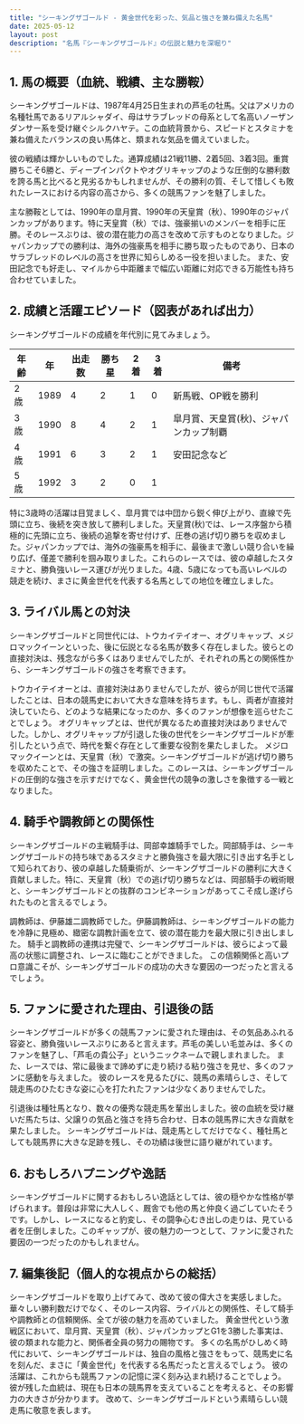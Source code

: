 ```yaml
---
title: "シーキングザゴールド - 黄金世代を彩った、気品と強さを兼ね備えた名馬"
date: 2025-05-12
layout: post
description: "名馬『シーキングザゴールド』の伝説と魅力を深堀り"
---
```


## 1. 馬の概要（血統、戦績、主な勝鞍）

シーキングザゴールドは、1987年4月25日生まれの芦毛の牡馬。父はアメリカの名種牡馬であるリアルシャダイ、母はサラブレッドの母系として名高いノーザンダンサー系を受け継ぐシルクハヤテ。この血統背景から、スピードとスタミナを兼ね備えたバランスの良い馬体と、類まれな気品を備えていました。

彼の戦績は輝かしいものでした。通算成績は21戦11勝、2着5回、3着3回。重賞勝ちこそ6勝と、ディープインパクトやオグリキャップのような圧倒的な勝利数を誇る馬と比べると見劣るかもしれませんが、その勝利の質、そして惜しくも敗れたレースにおける内容の高さから、多くの競馬ファンを魅了しました。

主な勝鞍としては、1990年の皐月賞、1990年の天皇賞（秋）、1990年のジャパンカップがあります。特に天皇賞（秋）では、強豪揃いのメンバーを相手に圧勝。そのレースぶりは、彼の潜在能力の高さを改めて示すものとなりました。ジャパンカップでの勝利は、海外の強豪馬を相手に勝ち取ったものであり、日本のサラブレッドのレベルの高さを世界に知らしめる一役を担いました。  また、安田記念でも好走し、マイルから中距離まで幅広い距離に対応できる万能性も持ち合わせていました。


## 2. 成績と活躍エピソード（図表があれば出力）

シーキングザゴールドの成績を年代別に見てみましょう。

| 年齢 | 年 | 出走数 | 勝ち星 | 2着 | 3着 | 備考 |
|---|---|---|---|---|---|---|
| 2歳 | 1989 | 4 | 2 | 1 | 0 | 新馬戦、OP戦を勝利 |
| 3歳 | 1990 | 8 | 4 | 2 | 1 | 皐月賞、天皇賞(秋)、ジャパンカップ制覇 |
| 4歳 | 1991 | 6 | 3 | 2 | 1 | 安田記念など |
| 5歳 | 1992 | 3 | 2 | 0 | 1 |  |


特に3歳時の活躍は目覚ましく、皐月賞では中団から鋭く伸び上がり、直線で先頭に立ち、後続を突き放して勝利しました。天皇賞(秋)では、レース序盤から積極的に先頭に立ち、後続の追撃を寄せ付けず、圧巻の逃げ切り勝ちを収めました。ジャパンカップでは、海外の強豪馬を相手に、最後まで激しい競り合いを繰り広げ、僅差で勝利を掴み取りました。これらのレースでは、彼の卓越したスタミナと、勝負強いレース運びが光りました。4歳、5歳になっても高いレベルの競走を続け、まさに黄金世代を代表する名馬としての地位を確立しました。


## 3. ライバル馬との対決

シーキングザゴールドと同世代には、トウカイテイオー、オグリキャップ、メジロマックイーンといった、後に伝説となる名馬が数多く存在しました。彼らとの直接対決は、残念ながら多くはありませんでしたが、それぞれの馬との関係性から、シーキングザゴールドの強さを考察できます。

トウカイテイオーとは、直接対決はありませんでしたが、彼らが同じ世代で活躍したことは、日本の競馬史において大きな意味を持ちます。もし、両者が直接対決していたら、どのような結果になったのか、多くのファンが想像を巡らせたことでしょう。  オグリキャップとは、世代が異なるため直接対決はありませんでした。しかし、オグリキャップが引退した後の世代をシーキングザゴールドが牽引したという点で、時代を繋ぐ存在として重要な役割を果たしました。  メジロマックイーンとは、天皇賞（秋）で激突。シーキングザゴールドが逃げ切り勝ちを収めたことで、その強さを証明しました。このレースは、シーキングザゴールドの圧倒的な強さを示すだけでなく、黄金世代の競争の激しさを象徴する一戦となりました。


## 4. 騎手や調教師との関係性

シーキングザゴールドの主戦騎手は、岡部幸雄騎手でした。岡部騎手は、シーキングザゴールドの持ち味であるスタミナと勝負強さを最大限に引き出す名手として知られており、彼の卓越した騎乗術が、シーキングザゴールドの勝利に大きく貢献しました。特に、天皇賞（秋）での逃げ切り勝ちなどは、岡部騎手の戦術眼と、シーキングザゴールドとの抜群のコンビネーションがあってこそ成し遂げられたものと言えるでしょう。

調教師は、伊藤雄二調教師でした。伊藤調教師は、シーキングザゴールドの能力を冷静に見極め、緻密な調教計画を立て、彼の潜在能力を最大限に引き出しました。  騎手と調教師の連携は完璧で、シーキングザゴールドは、彼らによって最高の状態に調整され、レースに臨むことができました。  この信頼関係と高いプロ意識こそが、シーキングザゴールドの成功の大きな要因の一つだったと言えるでしょう。


## 5. ファンに愛された理由、引退後の話

シーキングザゴールドが多くの競馬ファンに愛された理由は、その気品あふれる容姿と、勝負強いレースぶりにあると言えます。芦毛の美しい毛並みは、多くのファンを魅了し、「芦毛の貴公子」というニックネームで親しまれました。  また、レースでは、常に最後まで諦めずに走り続ける粘り強さを見せ、多くのファンに感動を与えました。  彼のレースを見るたびに、競馬の素晴らしさ、そして競走馬のひたむきな姿に心を打たれたファンは少なくありませんでした。

引退後は種牡馬となり、数々の優秀な競走馬を輩出しました。彼の血統を受け継いだ馬たちは、父譲りの気品と強さを持ち合わせ、日本の競馬界に大きな貢献を果たしました。  シーキングザゴールドは、競走馬としてだけでなく、種牡馬としても競馬界に大きな足跡を残し、その功績は後世に語り継がれています。


## 6. おもしろハプニングや逸話

シーキングザゴールドに関するおもしろい逸話としては、彼の穏やかな性格が挙げられます。普段は非常に大人しく、厩舎でも他の馬と仲良く過ごしていたそうです。しかし、レースになると豹変し、その闘争心むき出しの走りは、見ている者を圧倒しました。このギャップが、彼の魅力の一つとして、ファンに愛された要因の一つだったのかもしれません。


## 7. 編集後記（個人的な視点からの総括）

シーキングザゴールドを取り上げてみて、改めて彼の偉大さを実感しました。  華々しい勝利数だけでなく、そのレース内容、ライバルとの関係性、そして騎手や調教師との信頼関係、全てが彼の魅力を高めていました。  黄金世代という激戦区において、皐月賞、天皇賞（秋）、ジャパンカップとG1を3勝した事実は、彼の類まれな能力と、関係者全員の努力の賜物です。  多くの名馬がひしめく時代において、シーキングザゴールドは、独自の風格と強さをもって、競馬史に名を刻んだ、まさに「黄金世代」を代表する名馬だったと言えるでしょう。  彼の活躍は、これからも競馬ファンの記憶に深く刻み込まれ続けることでしょう。  彼が残した血統は、現在も日本の競馬界を支えていることを考えると、その影響力の大きさが分かります。  改めて、シーキングザゴールドという素晴らしい競走馬に敬意を表します。
